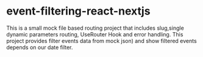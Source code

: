 # event-filtering-react-nextjs

This is a small mock file based routing project that includes  slug,single dynamic parameters routing, UseRouter Hook and error handling.
This project provides filter events data from mock json) and show filtered events depends on our date filter.
